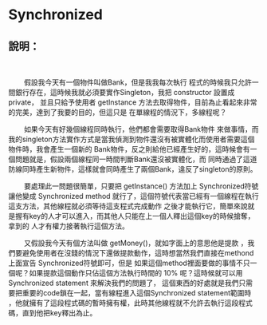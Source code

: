 Synchronized
===========================

## 說明：
<br/>

&nbsp;&nbsp;&nbsp;&nbsp;&nbsp;&nbsp;&nbsp;&nbsp;假設我今天有一個物件叫做Bank，但是我我每次執行
程式的時候我只允許一間銀行存在，這時候我就必須要實作Singleton，我把 constructor 設置成private，
並且只給予使用者 getInstance 方法去取得物件，目前為止看起來非常的完美，達到了我要的目的，但這只是
在單線程的情況下，多線程呢？
<br/>

&nbsp;&nbsp;&nbsp;&nbsp;&nbsp;&nbsp;&nbsp;&nbsp;如果今天有好幾個線程同時執行，他們都會需要取得Bank物件
來做事情，而我的singleton方法實作方式是當我偵測到物件還沒有被實體化而使用者需要這個物件時，我會產生一個新的
Bank物件，反之則給他已經產生好的，這時候會有一個問題就是，假設兩個線程同一時間判斷Bank還沒被實體化，而
同時通過了這道防線同時產生新物件，這樣就會同時產生了兩個Bank，違反了singleton的原則。
<br/>

&nbsp;&nbsp;&nbsp;&nbsp;&nbsp;&nbsp;&nbsp;&nbsp;要處理此一問題很簡單，只要把 getInstance() 方法加上
Synchronized符號讓他變成 Synchronized method 就行了，這個符號代表當已經有一個線程在執行這支方法，其他線程就必須等待這支程式完成動作
之後才能執行它，簡單來說就是握有key的人才可以進入，而其他人只能在上一個人釋出這個key的時候搶奪，拿到的
人才有權力接著執行這個方法。
<br/>

&nbsp;&nbsp;&nbsp;&nbsp;&nbsp;&nbsp;&nbsp;&nbsp;又假設我今天有個方法叫做 getMoney()，就如字面上的意思他是提款
，我們要避免使用者在沒錢的情況下還做提款動作，這時想當然我們直接在methond上面宣告 Synchronized符號即可，但是
如果這個method裡面要做的事情不只一個呢？如果提款這個動作只佔這個方法執行時間的 10% 呢？這時候就可以用Synchronized
statement 來解決我們的問題了， 這個東西的好處就是我們只需要把重要的code鎖在一起，當有線程進入這個Synchronized statement範圍時
，他就擁有了這段程式碼的暫時擁有權，此時其他線程就不允許去執行這段程式碼，直到他把key釋出為止。
